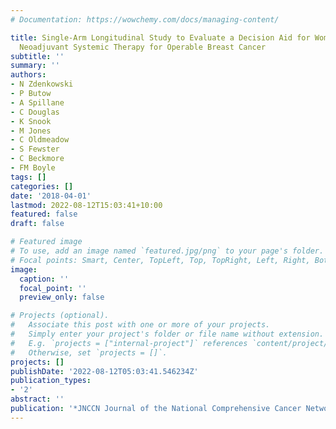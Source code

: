 ```yaml
---
# Documentation: https://wowchemy.com/docs/managing-content/

title: Single-Arm Longitudinal Study to Evaluate a Decision Aid for Women Offered
  Neoadjuvant Systemic Therapy for Operable Breast Cancer
subtitle: ''
summary: ''
authors:
- N Zdenkowski
- P Butow
- A Spillane
- C Douglas
- K Snook
- M Jones
- C Oldmeadow
- S Fewster
- C Beckmore
- FM Boyle
tags: []
categories: []
date: '2018-04-01'
lastmod: 2022-08-12T15:03:41+10:00
featured: false
draft: false

# Featured image
# To use, add an image named `featured.jpg/png` to your page's folder.
# Focal points: Smart, Center, TopLeft, Top, TopRight, Left, Right, BottomLeft, Bottom, BottomRight.
image:
  caption: ''
  focal_point: ''
  preview_only: false

# Projects (optional).
#   Associate this post with one or more of your projects.
#   Simply enter your project's folder or file name without extension.
#   E.g. `projects = ["internal-project"]` references `content/project/deep-learning/index.md`.
#   Otherwise, set `projects = []`.
projects: []
publishDate: '2022-08-12T05:03:41.546234Z'
publication_types:
- '2'
abstract: ''
publication: '*JNCCN Journal of the National Comprehensive Cancer Network*'
---
```


